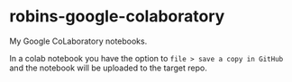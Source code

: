 # robins-google-colaboratory
My Google CoLaboratory notebooks. 

In a colab notebook you have the option to `file > save a copy in GitHub` and the notebook will be uploaded to the target repo.
